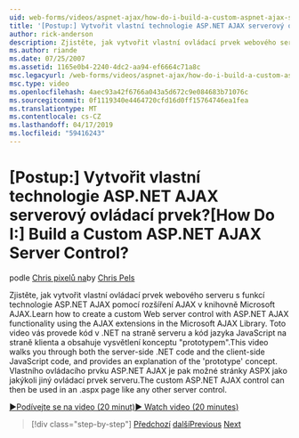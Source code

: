 ```yaml
---
uid: web-forms/videos/aspnet-ajax/how-do-i-build-a-custom-aspnet-ajax-server-control
title: '[Postup:] Vytvořit vlastní technologie ASP.NET AJAX serverový ovládací prvek? | Dokumenty Microsoft'
author: rick-anderson
description: Zjistěte, jak vytvořit vlastní ovládací prvek webového serveru s funkcí technologie ASP.NET AJAX pomocí rozšíření AJAX v knihovně Microsoft AJAX. Toto video vás provede...
ms.author: riande
ms.date: 07/25/2007
ms.assetid: 1165e0b4-2240-4dc2-aa94-ef6664c71a8c
msc.legacyurl: /web-forms/videos/aspnet-ajax/how-do-i-build-a-custom-aspnet-ajax-server-control
msc.type: video
ms.openlocfilehash: 4aec93a42f6766a043a5d672c9e084683b71076c
ms.sourcegitcommit: 0f1119340e4464720cfd16d0ff15764746ea1fea
ms.translationtype: MT
ms.contentlocale: cs-CZ
ms.lasthandoff: 04/17/2019
ms.locfileid: "59416243"
---
```

# <a name="how-do-i-build-a-custom-aspnet-ajax-server-control"></a><span data-ttu-id="bffcc-105">[Postup:] Vytvořit vlastní technologie ASP.NET AJAX serverový ovládací prvek?</span><span class="sxs-lookup"><span data-stu-id="bffcc-105">[How Do I:] Build a Custom ASP.NET AJAX Server Control?</span></span>

<span data-ttu-id="bffcc-106">podle [Chris pixelů na](https://twitter.com/chrispels)</span><span class="sxs-lookup"><span data-stu-id="bffcc-106">by [Chris Pels](https://twitter.com/chrispels)</span></span>

<span data-ttu-id="bffcc-107">Zjistěte, jak vytvořit vlastní ovládací prvek webového serveru s funkcí technologie ASP.NET AJAX pomocí rozšíření AJAX v knihovně Microsoft AJAX.</span><span class="sxs-lookup"><span data-stu-id="bffcc-107">Learn how to create a custom Web server control with ASP.NET AJAX functionality using the AJAX extensions in the Microsoft AJAX Library.</span></span> <span data-ttu-id="bffcc-108">Toto video vás provede kód v .NET na straně serveru a kód jazyka JavaScript na straně klienta a obsahuje vysvětlení konceptu "prototypem".</span><span class="sxs-lookup"><span data-stu-id="bffcc-108">This video walks you through both the server-side .NET code and the client-side JavaScript code, and provides an explanation of the 'prototype' concept.</span></span> <span data-ttu-id="bffcc-109">Vlastního ovládacího prvku ASP.NET AJAX je pak možné stránky ASPX jako jakýkoli jiný ovládací prvek serveru.</span><span class="sxs-lookup"><span data-stu-id="bffcc-109">The custom ASP.NET AJAX control can then be used in an .aspx page like any other server control.</span></span>

[<span data-ttu-id="bffcc-110">&#9654;Podívejte se na video (20 minut)</span><span class="sxs-lookup"><span data-stu-id="bffcc-110">&#9654; Watch video (20 minutes)</span></span>](https://channel9.msdn.com/Blogs/ASP-NET-Site-Videos/how-do-i-build-a-custom-aspnet-ajax-server-control)

> [!div class="step-by-step"]
> <span data-ttu-id="bffcc-111">[Předchozí](how-do-i-debug-aspnet-ajax-applications-using-visual-studio-2005.md)
> [další](how-do-i-use-javascript-to-refresh-an-aspnet-ajax-updatepanel.md)</span><span class="sxs-lookup"><span data-stu-id="bffcc-111">[Previous](how-do-i-debug-aspnet-ajax-applications-using-visual-studio-2005.md)
[Next](how-do-i-use-javascript-to-refresh-an-aspnet-ajax-updatepanel.md)</span></span>
